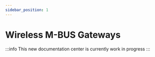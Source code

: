 ```yaml
---
sidebar_position: 1
---
```


# Wireless M-BUS Gateways

:::info
This new documentation center is currently work in progress
:::

